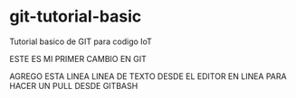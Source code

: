 # git-tutorial-basic
Tutorial basico de GIT para codigo IoT

ESTE ES MI PRIMER CAMBIO EN GIT

AGREGO ESTA LINEA LINEA DE TEXTO DESDE EL EDITOR EN LINEA PARA HACER UN PULL DESDE GITBASH




















